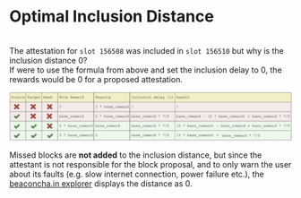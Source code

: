 # Optimal Inclusion Distance

\
The attestation for `slot 156508` was included in `slot 156510` but why is the inclusion distance 0?\
If were to use the formula from above and set the inclusion delay to 0, the rewards would be 0 for a proposed attestation.

![](<../.gitbook/assets/image (166).png>)

Missed blocks are **not added** to the inclusion distance, but since the attestant is not responsible for the block proposal, and to only warn the user about its faults (e.g. slow internet connection, power failure etc.), the [beaconcha.in explorer](https://beaconcha.in/) displays the distance as 0.
